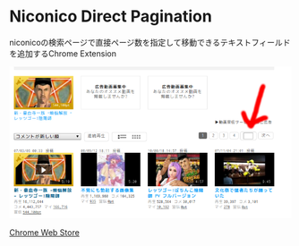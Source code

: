 # Niconico Direct Pagination

niconicoの検索ページで直接ページ数を指定して移動できるテキストフィールドを追加するChrome Extension

![this](https://github.com/masarakki/niconico-direct-pagination/blob/master/this.png)


[Chrome Web Store](https://chrome.google.com/webstore/detail/niconico-direct-paginatio/cimmcimjdmaejbooecpjnhgnjkoeinmn)
